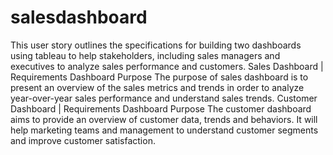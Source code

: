 # salesdashboard

This user story outlines the specifications for building two dashboards using tableau to help stakeholders, including sales managers and executives to analyze sales performance and customers. 
Sales Dashboard | Requirements
Dashboard Purpose
The purpose of sales dashboard is to present an overview of the sales metrics and trends in order to analyze year-over-year sales performance and understand sales trends.
Customer Dashboard | Requirements
Dashboard Purpose
The customer dashboard aims to provide an overview of customer data, trends and behaviors. It will help marketing teams and management to understand customer segments and improve customer satisfaction.

